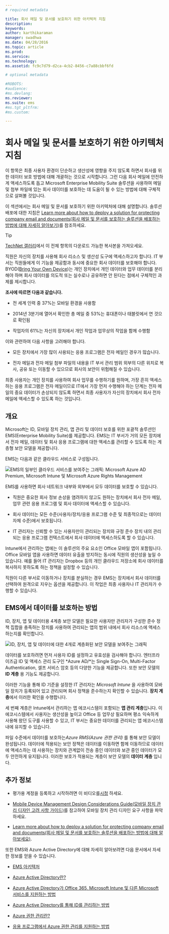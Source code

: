 ```yaml
---
# required metadata

title: 회사 메일 및 문서를 보호하기 위한 아키텍처 지침
description:
keywords:
author: karthikaraman
manager: swadhwa
ms.date: 04/28/2016
ms.topic: article
ms.prod:
ms.service:
ms.technology:
ms.assetid: fc9c7d79-d2ca-4cb2-8456-c7a88cbbf6fd

# optional metadata

#ROBOTS:
#audience:
#ms.devlang:
ms.reviewer:
ms.suite: ems
#ms.tgt_pltfrm:
#ms.custom:

---
```


# 회사 메일 및 문서를 보호하기 위한 아키텍처 지침
이 항목은 최종 사용자 환경이 단순하고 생산성에 영향을 주지 않도록 하면서 회사를 위한 데이터 보호 방법에 대해 개괄하는 것으로 시작합니다. 그런 다음 회사 메일에 안전하게 액세스하도록 돕고 Microsoft Enterprise Mobility Suite 솔루션을 사용하여 메일 및 첨부 파일에 있는 회사 데이터를 보호하는 데 도움이 될 수 있는 방법에 대해 구체적으로 살펴볼 것입니다.

이 섹션에서는 회사 메일 및 문서를 보호하기 위한 아키텍처에 대해 설명합니다. 솔루션 배포에 대한 지침은 [Learn more about how to deploy a solution for protecting company email and documents(회사 메일 및 문서를 보호하는 솔루션을 배포하는 방법에 대해 자세히 알아보기)](learn-how-to-deploy-a-solution-for-protecting-company-email-and-documents.md)를 참조하세요.

> [!TIP]
> [TechNet 갤러리](https://gallery.technet.microsoft.com/Managing-Access-and-Help-b7a05d0d/file/140056/1/Managing%20Access%20and%20Help%20Protect%20Corporate%20Email%20Data%20on%20Mobile%20Devices.pdf)에서 이 전체 항목의 다운로드 가능한 복사본을 가져오세요.

직원은 자신의 장치를 사용해 회사 리소스 및 생산성 도구에 액세스하고자 합니다. IT 부서는 직원들에게 이 기능을 제공함과 동시에 중요한 회사 데이터를 보호해야 합니다. BYOD([Bring Your Own Device](byod-design-considerations-guide.md))는 개인 장치에서 개인 데이터와 업무 데이터를 분리해야 하며 회사 데이터를 의도적 또는 실수로나 공유하면 안 된다는 점에서 구체적인 과제를 제시합니다.

**조사에 따르면 다음과 같습니다.**

-   전 세계 인력 중 37%는 모바일 환경을 사용함

-   2014년 3분기에 열어서 확인한 총 메일 중 53%는 휴대폰이나 태블릿에서 연 것으로 확인됨

-   작업자의 61%는 자신의 장치에서 개인 작업과 업무상의 작업을 함께 수행함

이와 관련하여 다음 사항을 고려해야 합니다.

-   모든 장치에서 가장 많이 사용되는 응용 프로그램은 전자 메일인 경우가 많습니다.

-   전자 메일과 전자 메일 첨부 파일의 내용을 IT 부서 관리 범위 외부의 다른 위치로 복사, 공유 또는 이동할 수 있으므로 회사의 보안이 위험해질 수 있습니다.

최종 사용자는 개인 장치를 사용하여 회사 업무를 수행하기를 원하며, 가장 흔히 액세스하는 응용 프로그램은 전자 메일이므로 IT에서 가장 먼저 수행해야 하는 단계는 전자 메일의 중요 데이터가 손상되지 않도록 하면서 최종 사용자가 자신의 장치에서 회사 전자 메일에 액세스할 수 있도록 하는 것입니다.

## 개요
Microsoft는 ID, 모바일 장치 관리, 앱 관리 및 데이터 보호를 위한 포괄적 솔루션인 EMS(Enterprise Mobility Suite)를 제공합니다. EMS는 IT 부서가 거의 모든 장치에서 전자 메일, 데이터 및 회사 응용 프로그램에 대한 액세스를 관리할 수 있도록 하는 계층형 보안 모델을 제공합니다.

EMS는 다음과 같은 클라우드 서비스로 구성됩니다.

![EMS의 일부인 클라우드 서비스를 보여주는 그래픽: Microsoft Azure AD Premium, Microsoft Intune 및 Microsoft Azure Rights Management](./media/ProtectEmail/Enterprise-Mobility-Suite.png)

EMS를 사용하면 회사 네트워크 내부와 외부에서 모두 데이터를 보호할 수 있습니다.

-   직원은 중요한 회사 정보 손상을 염려하지 않고도 원하는 장치에서 회사 전자 메일, 업무 관련 응용 프로그램 및 회사 데이터에 액세스할 수 있습니다.

-   회사 데이터는 모든 수준(사용자/장치/응용 프로그램 수준 및 최종적으로는 데이터 자체 수준)에서 보호됩니다.

-   IT 관리자는 신뢰할 수 있는 사용자만이 관리되는 장치와 규정 준수 장치 내의 관리되는 응용 프로그램 컨텍스트에서 회사 데이터에 액세스하도록 할 수 있습니다.

Intune에서 관리하는 앱에는 이 솔루션의 주요 요소인 Office 모바일 앱이 포함됩니다. Office 모바일 앱을 사용하면 데이터 유출을 방지하는 동시에 직원의 생산성을 높일 수 있습니다. 예를 들어 IT 관리자는 Dropbox 등의 개인 클라우드 저장소에 회사 데이터를 복사하지 못하도록 하는 정책을 설정할 수 있습니다.

직원이 다른 부서로 이동하거나 장치를 분실하는 경우 EMS는 장치에서 회사 데이터를 선택하여 원격으로 지우는 옵션을 제공합니다. 이 작업은 최종 사용자나 IT 관리자가 수행할 수 있습니다.

## EMS에서 데이터를 보호하는 방법
ID, 장치, 앱 및 데이터용 4계층 보안 모델은 필요한 사용자만 관리자가 구성한 준수 정책 집합을 충족하는 장치를 사용하여 관리되는 앱의 범위 내에서 회사 리소스에 액세스하는지를 확인합니다.

![ID, 장치, 앱 및 데이터에 대한 4개로 계층화된 보안 모델을 보여주는 그래픽](./media/ProtectEmail/Protecting_your_data.png)

데이터를 보호하려면 먼저 사용자 ID를 설정하고 유효성을 검사해야 합니다. 엔터프라이즈급 ID 및 액세스 관리 도구인 *Azure AD/*는 Single Sign-On, Multi-Factor Authentication, 셀프 서비스 암호 등의 다양한 기능을 제공합니다. 또한 보안 모델의 **ID 계층** 용 기능도 제공합니다.

이러한 기능을 통해 ID 기준을 설정한 IT 관리자는 *Microsoft Intune* 을 사용하여 모바일 장치가 등록되어 있고 관리되며 회사 정책을 준수하는지 확인할 수 있습니다. **장치 계층**에서 이러한 확인을 수행합니다.

세 번째 계층은 Intune에서 관리하는 앱 에코시스템이 포함되는 **앱 관리 계층**입니다. 이 에코시스템에서 사용자는 생산성을 높이고 Office 등 업무상 필요하며 평소 익숙하게 사용해 왔던 도구를 사용할 수 있고, IT 부서는 중요한 데이터를 관리되는 앱 에코시스템 내에 유지할 수 있습니다.

파일 수준에서 데이터를 보호하는*Azure RMS(Azure 권한 관리)* 를 통해 보안 모델이 완성됩니다. 데이터에 적용되는 보안 정책은 데이터를 이동하면 함께 이동하므로 데이터에 액세스하는 데 사용하는 장치와 관계없이 전송 중인 데이터와 보관 중인 데이터가 모두 안전하게 유지됩니다. 이러한 보호가 적용되는 계층이 보안 모델의 **데이터 계층** 입니다.

## 추가 정보
- 평가용 계정을 등록하고 시작하려면 이 비디오를[시청](https://www.youtube.com/watch?v=ltcZvm4VOFU) 하세요.

- [Mobile Device Management Design Considerations Guide(모바일 장치 관리 디자인 고려 사항 가이드)](mdm-design-considerations-guide.md)를 참고하여 모바일 장치 관리 디자인 요구 사항을 파악하세요.

- [Learn more about how to deploy a solution for protecting company email and documents(회사 메일 및 문서를 보호하는 솔루션을 배포하는 방법에 대해 알아보세요)](learn-how-to-deploy-a-solution-for-protecting-company-email-and-documents.md).

또한 EMS와 Azure Active Directory에 대해 자세히 알아보려면 다음 문서에서 자세한 정보를 얻을 수 있습니다.
- [EMS 아키텍처](https://azure.microsoft.com/en-us/documentation/infographics/enterprise-mobility/)

- [Azure Active Directory란?](https://azure.microsoft.com/en-us/documentation/articles/active-directory-whatis/)

- [Azure Active Directory가 Office 365, Microsoft Intune 및 다른 Microsoft 서비스를 지원하는 방법](https://azure.microsoft.com/en-us/documentation/articles/active-directory-administer/#what-is-an-azure-ad-tenant)

- [Azure Active Directory를 통해 ID를 관리하는 방법](https://azure.microsoft.com/en-us/documentation/articles/active-directory-administer/)

- [Azure 권한 관리란?](https://technet.microsoft.com/en-us/library/jj585026.aspx)

- [응용 프로그램에서 Azure 권한 관리를 지원하는 방법](https://technet.microsoft.com/en-us/library/jj585004.aspx)


<!--HONumber=Apr16_HO4-->


